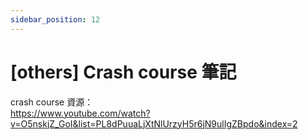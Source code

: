 ```yaml
---
sidebar_position: 12
---
```


# [others] Crash course 筆記

crash course 資源：  
https://www.youtube.com/watch?v=O5nskjZ_GoI&list=PL8dPuuaLjXtNlUrzyH5r6jN9ulIgZBpdo&index=2
